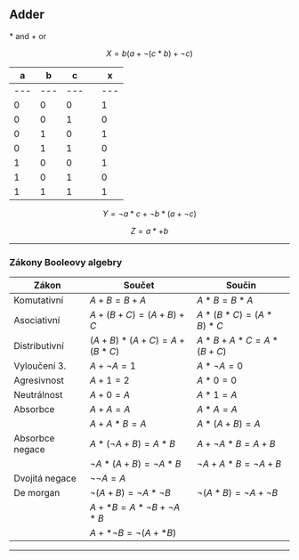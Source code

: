 ## Adder
\* and
\+ or

$$X = b(a+\neg(c*b)+\neg c)$$




| a   | b   | c   |     | x   |
| --- | --- | --- | --- | --- |
| --- | --- | --- |     | --- |
| 0   | 0   | 0   |     | 1   |
| 0   | 0   | 1   |     | 0   |
| 0   | 1   | 0   |     | 1   |
| 0   | 1   | 1   |     | 0   |
| 1   | 0   | 0   |     | 1   | 
| 1   | 0   | 1   |     | 0   |
| 1   | 1   | 1   |     | 1   |


$$Y = \neg a *c +\neg b* (a+\neg c)$$



$$Z = a *+ b$$

---
 

### Zákony Booleovy algebry

| Zákon           | Součet                             | Součin                        |
| --------------- | ---------------------------------- | ----------------------------- |
| Komutativní     | $A+B = B+A$                        | $A*B= B*A$                    |
| Asociativní     | $A+(B+C) = (A+B)+C$                | $A*(B*C) = (A*B)*C$           |
| Distributivní   | $(A+B)*(A+C) = A+(B*C)$            | $A*B+A*C = A*(B+C)$           |
| Vyloučení 3.    | $A + \neg A = 1$                   | $A*\neg A = 0$                |
| Agresivnost     | $A+1 = 2$                          | $A* 0=0$                      |
| Neutrálnost     | $A+0=A$                            | $A *1=A$                      |
| Absorbce        | $A+A=A$                            | $A*A=A$                       |
|                 | $A+A*B=A$                          | $A*(A+B)=A$                   |
| Absorbce negace | $A* (\neg A+B) = A*B$              | $A+ \neg A *B = A+ B$         |
|                 | $\neg A* (A+B) = \neg A * B$       | $\neg A + A*B = \neg A +B$    |
| Dvojitá negace  | $\neg \neg A = A$                  |                               |
| De morgan       | $\neg (A+B) = \neg A * \neg B$     | $\neg (A*B)= \neg A + \neg B$ |
|                 | $A +* B = A * \neg B + \neg A * B$ |                               |
|                 | $A+*\neg B = \neg(A+*B)$                                   |                               |
 


---

###

